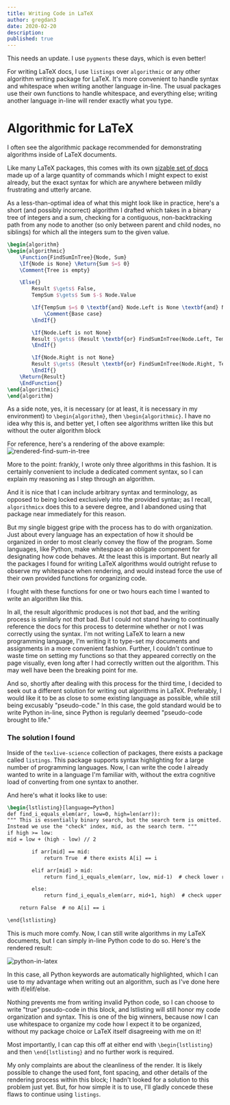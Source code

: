 ```yaml
---
title: Writing Code in LaTeX
author: gregdan3
date: 2020-02-20
description:
published: true
---
```


This needs an update. I use `pygments` these days, which is even better!

<!-- cut -->

For writing LaTeX docs, I use `listings` over `algorithmic` or any other
algorithm writing package for LaTeX. It's more convenient to handle syntax and
whitespace when writing another language in-line. The usual packages use their
own functions to handle whitespace, and everything else; writing another
language in-line will render exactly what you type.

# Algorithmic for LaTeX

I often see the algorithmic package recommended for demonstrating algorithms inside of LaTeX documents.

Like many LaTeX packages, this comes with its own [sizable set of docs](http://muug.ca/mirror/ctan/macros/latex/contrib/algorithms/algorithms.pdf) made up of a large quantity of commands which I might expect to exist already, but the exact syntax for which are anywhere between mildly frustrating and utterly arcane.

As a less-than-optimal idea of what this might look like in practice, here's a short (and possibly incorrect) algorithm I drafted which takes in a binary tree of integers and a sum, checking for a contiguous, non-backtracking path from any node to another (so only between parent and child nodes, no siblings) for which all the integers sum to the given value.

```latex
\begin{algorithm}
\begin{algorithmic}
    \Function{FindSumInTree}{Node, Sum}
    \If{Node is None} \Return{Sum $=$ 0}
    \Comment{Tree is empty}

    \Else{}
        Result $\gets$ False,
        TempSum $\gets$ Sum $-$ Node.Value

        \If{TempSum $=$ 0 \textbf{and} Node.Left is None \textbf{and} Node.Right is None} \Return{True}
            \Comment{Base case}
        \EndIf{}

        \If{Node.Left is not None}
        Result $\gets$ (Result \textbf{or} FindSumInTree(Node.Left, TempSum))
        \EndIf{}

        \If{Node.Right is not None}
        Result $\gets$ (Result \textbf{or} FindSumInTree(Node.Right, TempSum))
        \EndIf{}
    \Return{Result}
    \EndFunction{}
\end{algorithmic}
\end{algorithm}
```

As a side note, yes, it is necessary (or at least, it is necessary in my
environment) to `\begin{algorithm}`, then `\begin{algorithmic}`. I have no idea
why this is, and better yet, I often see algorithms written like this but
without the outer algorithm block

For reference, here's a rendering of the above example:
![rendered-find-sum-in-tree](/assets/simplify-LaTeX/algorithmic-rendered.png)

More to the point: frankly, I wrote only three algorithms in this fashion. It
is certainly convenient to include a dedicated comment syntax, so I can explain
my reasoning as I step through an algorithm.

And it is nice that I can include arbitrary syntax and terminology, as opposed to being locked exclusively into the provided syntax; as I recall, `algorithmicx` does this to a severe degree, and I abandoned using that package near immediately for this reason.

But my single biggest gripe with the process has to do with organization. Just about
every language has an expectation of how it should be organized in order to most
clearly convey the flow of the program. Some languages, like Python, make whitespace
an obligate component for designating how code behaves. At the least this is
important. But nearly all the packages I found for writing LaTeX algorithms would
outright refuse to observe my whitespace when rendering, and would instead force the
use of their own provided functions for organizing code.

I fought with these functions for one or two hours each time I wanted to write an
algorithm like this.

In all, the result algorithmic produces is not _that_ bad, and the writing process is similarly not _that_ bad. But I could
not stand having to continually reference the docs for this process to determine whether or not I was correctly using the
syntax. I'm not writing LaTeX to learn a new programming language, I'm writing it to type-set my documents and
assignments in a more convenient fashion.
Further, I couldn't continue to waste time on setting my functions so that they
appeared correctly on the page visually, even long after I had correctly written out
the algorithm. This may well have been the breaking point for me.

And so, shortly after dealing with this process for the third time, I decided to seek out a different solution for writing out algorithms in LaTeX. Preferably, I would like it to be as close to some existing language as possible, while still being excusably "pseudo-code." In this case, the gold standard would be to write Python in-line, since Python is regularly deemed "pseudo-code brought to life."

### The solution I found

Inside of the `texlive-science` collection of packages, there exists a package called `listings`. This package supports syntax highlighting for a large number of programming languages. Now, I can write the code I already wanted to write in a language I'm familiar with, without the extra cognitive load of converting from one syntax to another.

And here's what it looks like to use:

```latex
\begin{lstlisting}[language=Python]
def find_i_equals_elem(arr, low=0, high=len(arr)):
""" This is essentially binary search, but the search term is omitted.
Instead we use the "check" index, mid, as the search term. """
if high >= low:
mid = low + (high - low) // 2

        if arr[mid] == mid:
            return True  # there exists A[i] == i

        elif arr[mid] > mid:
            return find_i_equals_elem(arr, low, mid-1)  # check lower range

        else:
            return find_i_equals_elem(arr, mid+1, high)  # check upper range

    return False  # no A[i] == i

\end{lstlisting}
```

This is much more comfy. Now, I can still write algorithms in my LaTeX documents, but I can simply in-line Python code to do so. Here's the rendered result:

![python-in-latex](/assets/simplify-LaTeX/python-latex.png)

In this case, all Python keywords are automatically highlighted, which I can use to my advantage when writing out an algorithm, such as I've done here with if/elif/else.

Nothing prevents me from writing invalid Python code, so I can choose to write "true"
pseudo-code in this block, and lstlisting will still honor my code organization and
syntax. This is one of the big winners, because now I can use whitespace to organize
my code how I expect it to be organized, without my package choice or LaTeX itself
disagreeing with me on it!

Most importantly, I can cap this off at either end with `\begin{lstlisting}` and then `\end{lstlisting}` and no further work is required.

My only complaints are about the cleanliness of the render. It is likely possible to
change the used font, font spacing, and other details of the rendering process within
this block; I hadn't looked for a solution to this problem just yet. But, for how
simple it is to use, I'll gladly concede these flaws to continue using `listings`.
